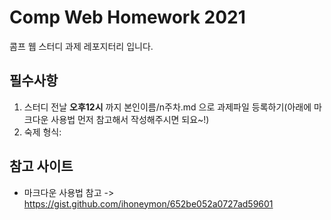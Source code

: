 # Comp Web Homework 2021
콤프 웹 스터디 과제 레포지터리 입니다.      
   
## 필수사항
1. 스터디 전날 __오후12시__ 까지 본인이름/n주차.md 으로 과제파일 등록하기(아래에 마크다운 사용법 먼저 참고해서 작성해주시면 되요~!)
2. 숙제 형식:

## 참고 사이트
- 마크다운 사용법 참고 -> https://gist.github.com/ihoneymon/652be052a0727ad59601
